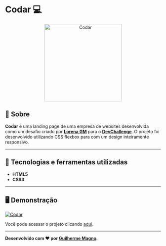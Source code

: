 # Codar 💻
<p align="center">
<img src="https://i.imgur.com/dXmL85u.png" alt="Codar" title="Codar" width="250">
</p>

## 📖 Sobre   
**Codar** é uma landing page de uma empresa de websites desenvolvida como um desafio criado por **[Lorena GM](https://github.com/Lorenalgm)** para o **[DevChallenge](https://www.devchallenge.com.br/)**. O projeto foi desenvolvido utilizando CSS flexbox para com um design inteiramente responsivo.

---

## 🚀 Tecnologias e ferramentas utilizadas
- **HTML5** 
- **CSS3** 

---

## 🖥️ Demonstração
[![Codar](https://i.imgur.com/0dTXHp1.png "Clique para acessar o projeto")](https://devmagno.github.io/coding-challenges/challenges/Codar/index.html "Clique para acessar o projeto")   

Você pode acessar o projeto clicando [aqui](https://devmagno.github.io/coding-challenges/challenges/Codar/index.html).

---

**Desenvolvido com ❤️ por [Guilherme Magno](https://github.com/devmagno/).**